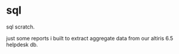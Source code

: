 sql
===

sql scratch.

just some reports i built to extract aggregate data from our altiris 6.5 helpdesk db.
